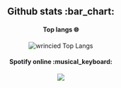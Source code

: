<h2 align="center">Github stats :bar_chart:</h2>


<h4 align="center">Top langs 🌐</h4>

<p align="center"><img src="https://github-readme-stats.vercel.app/api/top-langs/?username=wrincied&langs_count=10&theme=flat&layout=compact" alt="wrincied Top Langs" /></p>

<h4 align="center">Spotify online :musical_keyboard:</h4>


 <p align="center">
 
 <img src="https://spotify-github-profile.vercel.app/api/view?uid=lmm47doiqh7dzr82vco3r5n85&cover_image=true&theme=novatorem&bar_color=53b14f&bar_color_cover=true">
</p>


